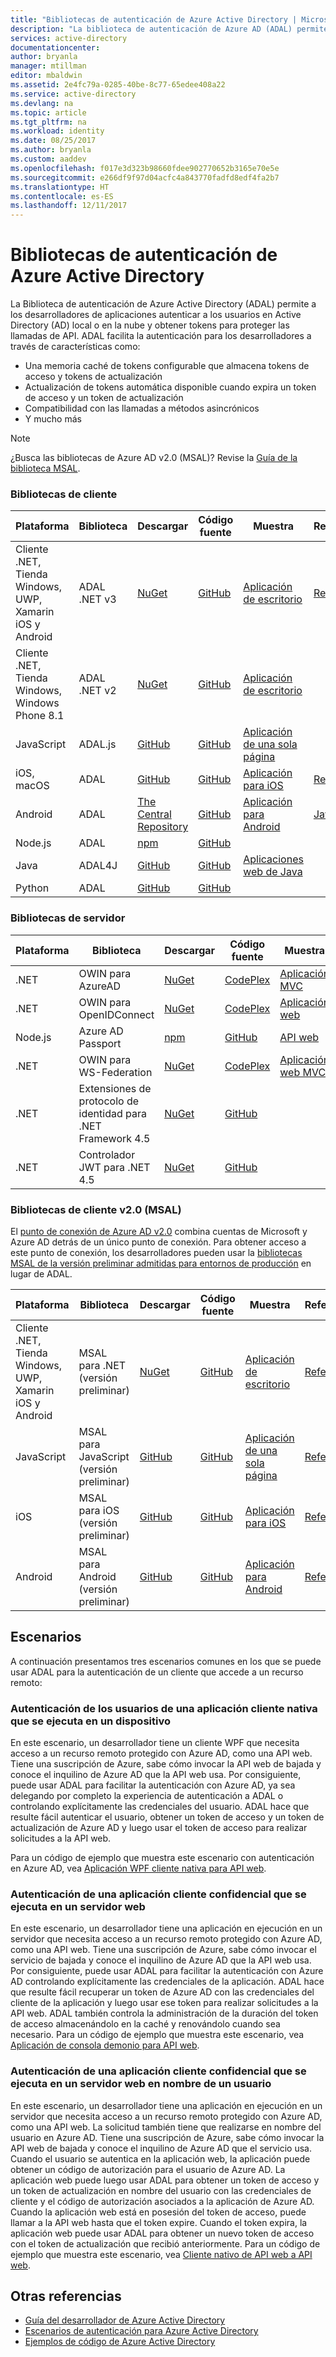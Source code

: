```yaml
---
title: "Bibliotecas de autenticación de Azure Active Directory | Microsoft Docs"
description: "La biblioteca de autenticación de Azure AD (ADAL) permite a los desarrolladores de aplicaciones cliente autenticar fácilmente a los usuarios en Active Directory (AD) local o en la nube y luego obtener tokens de acceso para proteger las llamadas de API."
services: active-directory
documentationcenter: 
author: bryanla
manager: mtillman
editor: mbaldwin
ms.assetid: 2e4fc79a-0285-40be-8c77-65edee408a22
ms.service: active-directory
ms.devlang: na
ms.topic: article
ms.tgt_pltfrm: na
ms.workload: identity
ms.date: 08/25/2017
ms.author: bryanla
ms.custom: aaddev
ms.openlocfilehash: f017e3d323b98660fdee902770652b3165e70e5e
ms.sourcegitcommit: e266df9f97d04acfc4a843770fadfd8edf4fa2b7
ms.translationtype: HT
ms.contentlocale: es-ES
ms.lasthandoff: 12/11/2017
---
```

# <a name="azure-active-directory-authentication-libraries"></a>Bibliotecas de autenticación de Azure Active Directory
La Biblioteca de autenticación de Azure Active Directory (ADAL) permite a los desarrolladores de aplicaciones autenticar a los usuarios en Active Directory (AD) local o en la nube y obtener tokens para proteger las llamadas de API. ADAL facilita la autenticación para los desarrolladores a través de características como:
 - Una memoria caché de tokens configurable que almacena tokens de acceso y tokens de actualización
 - Actualización de tokens automática disponible cuando expira un token de acceso y un token de actualización
 - Compatibilidad con las llamadas a métodos asincrónicos
 - Y mucho más

> [!NOTE]
> ¿Busca las bibliotecas de Azure AD v2.0 (MSAL)? Revise la [Guía de la biblioteca MSAL](https://docs.microsoft.com/azure/active-directory/develop/active-directory-v2-libraries). 
> 
> 

### <a name="client-libraries"></a>Bibliotecas de cliente

| Plataforma | Biblioteca | Descargar | Código fuente | Muestra | Referencia
| --- | --- | --- | --- | --- | --- |
| Cliente .NET, Tienda Windows, UWP, Xamarin iOS y Android |ADAL .NET v3 |[NuGet](https://www.nuget.org/packages/Microsoft.IdentityModel.Clients.ActiveDirectory) |[GitHub](https://github.com/AzureAD/azure-activedirectory-library-for-dotnet) | [Aplicación de escritorio](https://docs.microsoft.com/azure/active-directory/active-directory-devquickstarts-dotnet) |[Referencia](https://docs.microsoft.com/dotnet/api/?view=identitymodelclientsad-3.13.9) | 
| Cliente .NET, Tienda Windows, Windows Phone 8.1 |ADAL .NET v2 |[NuGet](https://www.nuget.org/packages/Microsoft.IdentityModel.Clients.ActiveDirectory/2.28.4) |[GitHub](https://github.com/AzureAD/azure-activedirectory-library-for-dotnet/releases/tag/v2.28.4) | [Aplicación de escritorio](https://github.com/AzureADQuickStarts/NativeClient-DotNet/releases/tag/v2.X) | | 
| JavaScript |ADAL.js |[GitHub](https://github.com/AzureAD/azure-activedirectory-library-for-js) |[GitHub](https://github.com/AzureAD/azure-activedirectory-library-for-js) |[Aplicación de una sola página](https://github.com/Azure-Samples/active-directory-javascript-singlepageapp-dotnet-webapi) | |
| iOS, macOS |ADAL |[GitHub](https://github.com/AzureAD/azure-activedirectory-library-for-objc/releases) |[GitHub](https://github.com/AzureAD/azure-activedirectory-library-for-objc) |[Aplicación para iOS](https://docs.microsoft.com/azure/active-directory/active-directory-devquickstarts-ios) | [Referencia](https://cocoapods.org/pods/ADAL)|
| Android |ADAL |[The Central Repository](http://search.maven.org/remotecontent?filepath=com/microsoft/aad/adal/) |[GitHub](https://github.com/AzureAD/azure-activedirectory-library-for-android) |[Aplicación para Android](https://docs.microsoft.com/azure/active-directory/active-directory-devquickstarts-android) | [JavaDocs](http://javadoc.io/doc/com.microsoft.aad/adal/)|
| Node.js |ADAL |[npm](https://www.npmjs.com/package/adal-node) |[GitHub](https://github.com/AzureAD/azure-activedirectory-library-for-nodejs) | | |
| Java |ADAL4J |[GitHub](https://github.com/AzureAD/azure-activedirectory-library-for-java) |[GitHub](https://github.com/AzureAD/azure-activedirectory-library-for-java) |[Aplicaciones web de Java](https://docs.microsoft.com/azure/active-directory/active-directory-devquickstarts-webapp-java) | |
| Python |ADAL |[GitHub](https://github.com/AzureAD/azure-activedirectory-library-for-python) |[GitHub](https://github.com/AzureAD/azure-activedirectory-library-for-python) | | |

### <a name="server-libraries"></a>Bibliotecas de servidor 

| Plataforma | Biblioteca | Descargar | Código fuente | Muestra | Referencia
| --- | --- | --- | --- | --- | --- |
| .NET |OWIN para AzureAD|[NuGet](https://www.nuget.org/packages/Microsoft.Owin.Security.ActiveDirectory/) |[CodePlex](http://katanaproject.codeplex.com) |[Aplicación MVC](https://docs.microsoft.com/azure/active-directory/active-directory-devquickstarts-webapp-dotnet) | |
| .NET |OWIN para OpenIDConnect |[NuGet](https://www.nuget.org/packages/Microsoft.Owin.Security.OpenIdConnect) |[CodePlex](http://katanaproject.codeplex.com) |[Aplicación web](https://github.com/AzureADSamples/WebApp-OpenIDConnect-DotNet) | |
| Node.js |Azure AD Passport |[npm](https://www.npmjs.com/package/passport-azure-ad) |[GitHub](https://github.com/AzureAD/passport-azure-ad) | [API web](https://docs.microsoft.com/azure/active-directory/active-directory-devquickstarts-webapi-nodejs)| |
| .NET |OWIN para WS-Federation |[NuGet](https://www.nuget.org/packages/Microsoft.Owin.Security.WsFederation) |[CodePlex](http://katanaproject.codeplex.com) |[Aplicación web MVC](https://github.com/AzureADSamples/WebApp-WSFederation-DotNet) | |
| .NET |Extensiones de protocolo de identidad para .NET Framework 4.5 |[NuGet](https://www.nuget.org/packages/Microsoft.IdentityModel.Protocol.Extensions) |[GitHub](https://github.com/AzureAD/azure-activedirectory-identitymodel-extensions-for-dotnet) | | |
| .NET |Controlador JWT para .NET 4.5 |[NuGet](https://www.nuget.org/packages/System.IdentityModel.Tokens.Jwt) |[GitHub](https://github.com/AzureAD/azure-activedirectory-identitymodel-extensions-for-dotnet) | | |

### <a name="v20-client-libraries-msal"></a>Bibliotecas de cliente v2.0 (MSAL)

El [punto de conexión de Azure AD v2.0](https://docs.microsoft.com/azure/active-directory/develop/active-directory-v2-compare) combina cuentas de Microsoft y Azure AD detrás de un único punto de conexión. Para obtener acceso a este punto de conexión, los desarrolladores pueden usar la [bibliotecas MSAL de la versión preliminar admitidas para entornos de producción](https://docs.microsoft.com/azure/active-directory/develop/active-directory-v2-libraries) en lugar de ADAL.

| Plataforma | Biblioteca | Descargar | Código fuente | Muestra | Referencia
| --- | --- | --- | --- | --- | --- |
| Cliente .NET, Tienda Windows, UWP, Xamarin iOS y Android |MSAL para .NET (versión preliminar) |[NuGet](https://www.nuget.org/packages/Microsoft.Identity.Client/1.1.0-preview) |[GitHub](https://github.com/AzureAD/microsoft-authentication-library-for-dotnet) | [Aplicación de escritorio](~/articles/active-directory/develop/guidedsetups/active-directory-windesktop.md) |[Referencia](https://docs.microsoft.com/dotnet/api/?view=identityclient-1.1.0-preview) | 
| JavaScript |MSAL para JavaScript (versión preliminar) |[GitHub](https://github.com/AzureAD/microsoft-authentication-library-for-js) |[GitHub](https://github.com/AzureAD/microsoft-authentication-library-for-js) | [Aplicación de una sola página](~/articles/active-directory/develop/GuidedSetups/active-directory-javascriptspa.md) | [Referencia](https://htmlpreview.github.io/?https://raw.githubusercontent.com/AzureAD/microsoft-authentication-library-for-js/blob/dev/docs/classes/_useragentapplication_.msal.useragentapplication.html) | 
| iOS |MSAL para iOS (versión preliminar) |[GitHub](https://github.com/AzureAD/microsoft-authentication-library-for-objc) |[GitHub](https://github.com/AzureAD/microsoft-authentication-library-for-objc) | [Aplicación para iOS](~/articles/active-directory/develop/GuidedSetups/active-directory-ios.md) | [Referencia](https://azuread.github.io/docs/objc/) |
| Android |MSAL para Android (versión preliminar) |[GitHub](https://github.com/AzureAD/microsoft-authentication-library-for-android) |[GitHub](https://github.com/AzureAD/microsoft-authentication-library-for-android) | [Aplicación para Android](~/articles/active-directory/develop/GuidedSetups/active-directory-android.md) | [Referencia](http://javadoc.io/doc/com.microsoft.identity.client/msal/0.1.1) |

## <a name="scenarios"></a>Escenarios

A continuación presentamos tres escenarios comunes en los que se puede usar ADAL para la autenticación de un cliente que accede a un recurso remoto:  

### <a name="authenticating-users-of-a-native-client-application-running-on-a-device"></a>Autenticación de los usuarios de una aplicación cliente nativa que se ejecuta en un dispositivo 

En este escenario, un desarrollador tiene un cliente WPF que necesita acceso a un recurso remoto protegido con Azure AD, como una API web. Tiene una suscripción de Azure, sabe cómo invocar la API web de bajada y conoce el inquilino de Azure AD que la API web usa. Por consiguiente, puede usar ADAL para facilitar la autenticación con Azure AD, ya sea delegando por completo la experiencia de autenticación a ADAL o controlando explícitamente las credenciales del usuario. ADAL hace que resulte fácil autenticar el usuario, obtener un token de acceso y un token de actualización de Azure AD y luego usar el token de acceso para realizar solicitudes a la API web.

Para un código de ejemplo que muestra este escenario con autenticación en Azure AD, vea [Aplicación WPF cliente nativa para API web](https://github.com/azureadsamples/nativeclient-dotnet).

### <a name="authenticating-a-confidential-client-application-running-on-a-web-server"></a>Autenticación de una aplicación cliente confidencial que se ejecuta en un servidor web

En este escenario, un desarrollador tiene una aplicación en ejecución en un servidor que necesita acceso a un recurso remoto protegido con Azure AD, como una API web. Tiene una suscripción de Azure, sabe cómo invocar el servicio de bajada y conoce el inquilino de Azure AD que la API web usa. Por consiguiente, puede usar ADAL para facilitar la autenticación con Azure AD controlando explícitamente las credenciales de la aplicación. ADAL hace que resulte fácil recuperar un token de Azure AD con las credenciales del cliente de la aplicación y luego usar ese token para realizar solicitudes a la API web. ADAL también controla la administración de la duración del token de acceso almacenándolo en la caché y renovándolo cuando sea necesario. Para un código de ejemplo que muestra este escenario, vea [Aplicación de consola demonio para API web](https://github.com/AzureADSamples/Daemon-DotNet).

### <a name="authenticating-a-confidential-client-application-running-on-a-server-on-behalf-of-a-user"></a>Autenticación de una aplicación cliente confidencial que se ejecuta en un servidor web en nombre de un usuario 

En este escenario, un desarrollador tiene una aplicación en ejecución en un servidor que necesita acceso a un recurso remoto protegido con Azure AD, como una API web. La solicitud también tiene que realizarse en nombre del usuario en Azure AD. Tiene una suscripción de Azure, sabe cómo invocar la API web de bajada y conoce el inquilino de Azure AD que el servicio usa. Cuando el usuario se autentica en la aplicación web, la aplicación puede obtener un código de autorización para el usuario de Azure AD. La aplicación web puede luego usar ADAL para obtener un token de acceso y un token de actualización en nombre del usuario con las credenciales de cliente y el código de autorización asociados a la aplicación de Azure AD. Cuando la aplicación web está en posesión del token de acceso, puede llamar a la API web hasta que el token expire. Cuando el token expira, la aplicación web puede usar ADAL para obtener un nuevo token de acceso con el token de actualización que recibió anteriormente. Para un código de ejemplo que muestra este escenario, vea [Cliente nativo de API web a API web](https://github.com/Azure-Samples/active-directory-dotnet-webapi-onbehalfof).

## <a name="see-also"></a>Otras referencias

- [Guía del desarrollador de Azure Active Directory](active-directory-developers-guide.md)
- [Escenarios de autenticación para Azure Active Directory](active-directory-authentication-scenarios.md)
- [Ejemplos de código de Azure Active Directory](active-directory-code-samples.md)
